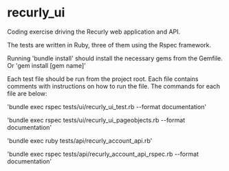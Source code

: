 # recurly_ui

Coding exercise driving the Recurly web application and API. 

The tests are written in Ruby, three of them using the Rspec framework.

Running 'bundle install' should install the necessary gems from the Gemfile. Or 'gem install [gem name]'

Each test file should be run from the project root. Each file contains comments with instructions on how 
to run the file. The commands for each file are below:

'bundle exec rspec tests/ui/recurly_ui_test.rb --format documentation'

'bundle exec rspec tests/ui/recurly_ui_pageobjects.rb --format documentation'

'bundle exec ruby tests/api/recurly_account_api.rb'

'bundle exec rspec tests/api/recurly_account_api_rspec.rb --format documentation'
